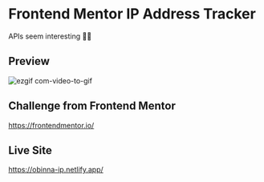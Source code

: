 # Frontend Mentor IP Address Tracker
APIs seem interesting 👍🏾

## Preview
![ezgif com-video-to-gif](https://user-images.githubusercontent.com/105124616/173050109-6bcfd817-831d-4686-9e6d-2c18ce3d1234.gif)

## Challenge from Frontend Mentor
https://frontendmentor.io/

## Live Site
https://obinna-ip.netlify.app/
